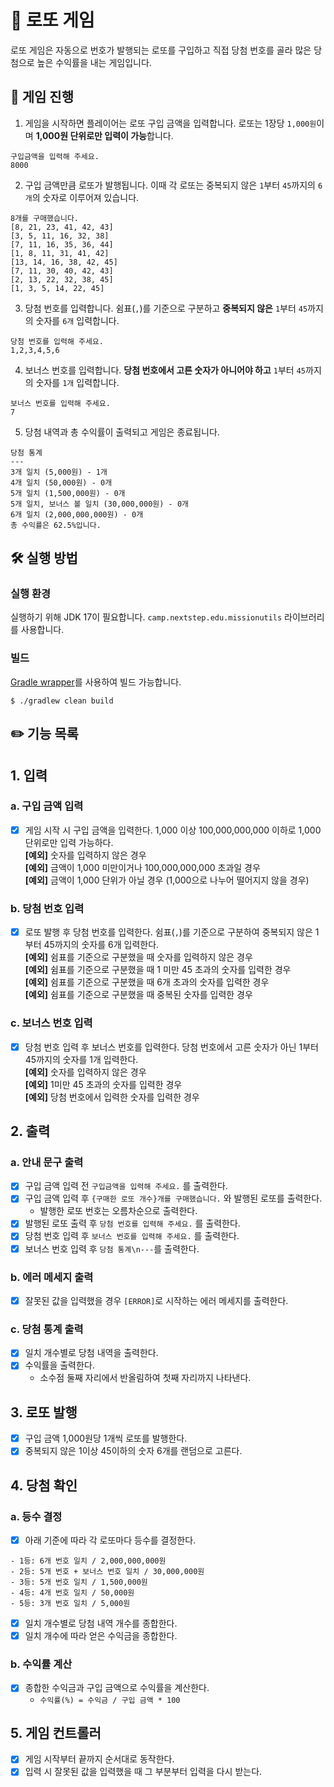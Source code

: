 # 🎰 로또 게임

로또 게임은 자동으로 번호가 발행되는 로또를 구입하고 직접 당첨 번호를 골라 많은 당첨으로 높은 수익률을 내는 게임입니다.

## 📝 게임 진행

1. 게임을 시작하면 플레이어는 로또 구입 금액을 입력합니다. 로또는 1장당 `1,000원`이며 **1,000원 단위로만 입력이 가능**합니다.

```
구입금액을 입력해 주세요.
8000
```

2. 구입 금액만큼 로또가 발행됩니다. 이때 각 로또는 중복되지 않은 `1`부터 `45`까지의 `6개`의 숫자로 이루어져 있습니다.

```
8개를 구매했습니다.
[8, 21, 23, 41, 42, 43] 
[3, 5, 11, 16, 32, 38] 
[7, 11, 16, 35, 36, 44] 
[1, 8, 11, 31, 41, 42] 
[13, 14, 16, 38, 42, 45] 
[7, 11, 30, 40, 42, 43] 
[2, 13, 22, 32, 38, 45] 
[1, 3, 5, 14, 22, 45]
```

3. 당첨 번호를 입력합니다. 쉼표(`,`)를 기준으로 구분하고 **중복되지 않은** `1`부터 `45`까지의 숫자를 `6개` 입력합니다.

```
당첨 번호를 입력해 주세요.
1,2,3,4,5,6
```

4. 보너스 번호를 입력합니다. **당첨 번호에서 고른 숫자가 아니어야 하고** `1`부터 `45`까지의 숫자를 `1개` 입력합니다.

```
보너스 번호를 입력해 주세요.
7
```

5. 당첨 내역과 총 수익률이 출력되고 게임은 종료됩니다.

```
당첨 통계
---
3개 일치 (5,000원) - 1개
4개 일치 (50,000원) - 0개
5개 일치 (1,500,000원) - 0개
5개 일치, 보너스 볼 일치 (30,000,000원) - 0개
6개 일치 (2,000,000,000원) - 0개
총 수익률은 62.5%입니다.
```

## 🛠 실행 방법

### 실행 환경

실행하기 위해 JDK 17이 필요합니다.
`camp.nextstep.edu.missionutils` 라이브러리를 사용합니다.

### 빌드

[Gradle wrapper](https://docs.gradle.org/current/userguide/gradle_wrapper.html)를 사용하여 빌드 가능합니다.

```
$ ./gradlew clean build
```

## ✏️ 기능 목록

## 1. 입력

### a. 구입 금액 입력

-[x] 게임 시작 시 구입 금액을 입력한다. 1,000 이상 100,000,000,000 이하로 1,000 단위로만 입력 가능하다.  
 **[예외]** 숫자를 입력하지 않은 경우  
 **[예외]** 금액이 1,000 미만이거나 100,000,000,000 초과일 경우  
 **[예외]** 금액이 1,000 단위가 아닐 경우 (1,000으로 나누어 떨어지지 않을 경우)

### b. 당첨 번호 입력

-[x] 로또 발행 후 당첨 번호를 입력한다. 쉼표(`,`)를 기준으로 구분하여 중복되지 않은 1부터 45까지의 숫자를 6개 입력한다.  
 **[예외]** 쉼표를 기준으로 구분했을 때 숫자를 입력하지 않은 경우  
 **[예외]** 쉼표를 기준으로 구분했을 때 1 미만 45 초과의 숫자를 입력한 경우  
 **[예외]** 쉼표를 기준으로 구분했을 때 6개 초과의 숫자를 입력한 경우  
 **[예외]** 쉼표를 기준으로 구분했을 때 중복된 숫자를 입력한 경우

### c. 보너스 번호 입력

-[x] 당첨 번호 입력 후 보너스 번호를 입력한다. 당첨 번호에서 고른 숫자가 아닌 1부터 45까지의 숫자를 1개 입력한다.  
 **[예외]** 숫자를 입력하지 않은 경우  
 **[예외]** 1미만 45 초과의 숫자를 입력한 경우  
 **[예외]** 당첨 번호에서 입력한 숫자를 입력한 경우

## 2. 출력

### a. 안내 문구 출력

-[x] 구입 금액 입력 전 `구입금액을 입력해 주세요.` 를 출력한다.
-[x] 구입 금액 입력 후 `{구매한 로또 개수}개를 구매했습니다.` 와 발행된 로또를 출력한다.
    - 발행한 로또 번호는 오름차순으로 출력한다.
-[x] 발행된 로또 출력 후 `당첨 번호를 입력해 주세요.` 를 출력한다.
-[x] 당첨 번호 입력 후 `보너스 번호를 입력해 주세요.` 를 출력한다.
-[x] 보너스 번호 입력 후 `당첨 통계\n---`를 출력한다.

### b. 에러 메세지 출력

-[x] 잘못된 값을 입력했을 경우 `[ERROR]`로 시작하는 에러 메세지를 출력한다.

### c. 당첨 통계 출력

-[x] 일치 개수별로 당첨 내역을 출력한다.
-[x] 수익률을 출력한다.
    - 소수점 둘째 자리에서 반올림하여 첫째 자리까지 나타낸다.

## 3. 로또 발행

-[x] 구입 금액 1,000원당 1개씩 로또를 발행한다.
-[x] 중복되지 않은 1이상 45이하의 숫자 6개를 랜덤으로 고른다.

## 4. 당첨 확인

### a. 등수 결정

-[x] 아래 기준에 따라 각 로또마다 등수를 결정한다.

```
- 1등: 6개 번호 일치 / 2,000,000,000원
- 2등: 5개 번호 + 보너스 번호 일치 / 30,000,000원
- 3등: 5개 번호 일치 / 1,500,000원
- 4등: 4개 번호 일치 / 50,000원
- 5등: 3개 번호 일치 / 5,000원
```

-[x] 일치 개수별로 당첨 내역 개수를 종합한다.
-[x] 일치 개수에 따라 얻은 수익금을 종합한다.

### b. 수익률 계산

-[x] 종합한 수익금과 구입 금액으로 수익률을 계산한다.
    - `수익률(%) = 수익금 / 구입 금액 * 100`

## 5. 게임 컨트롤러

-[x] 게임 시작부터 끝까지 순서대로 동작한다.
-[x] 입력 시 잘못된 값을 입력했을 때 그 부분부터 입력을 다시 받는다.
